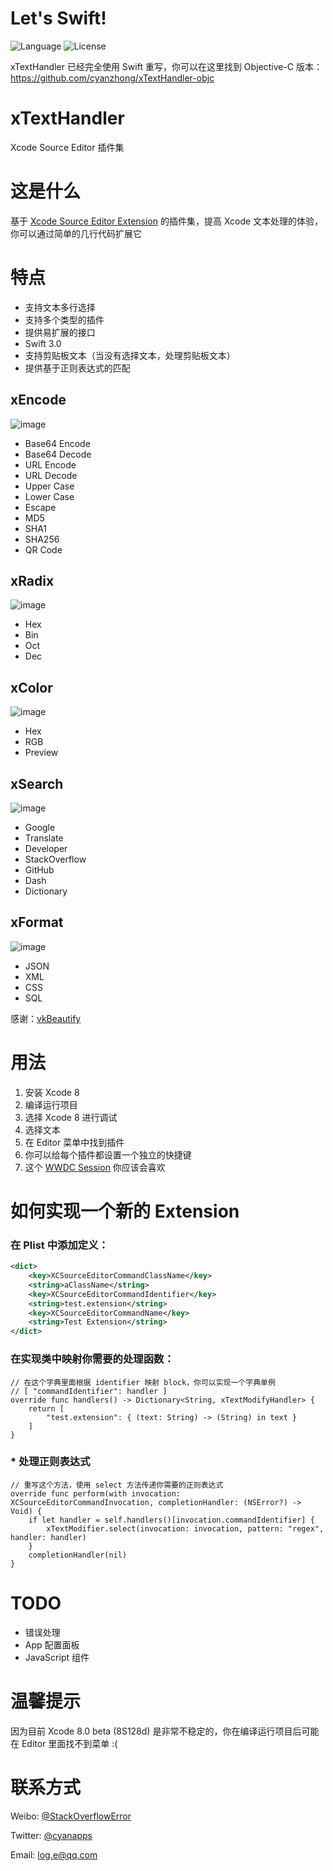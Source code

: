 # Let's Swift!
![Language](https://img.shields.io/badge/language-Swift%203.0-orange.svg)
![License](https://img.shields.io/badge/license-MIT-blue.svg)

xTextHandler 已经完全使用 Swift 重写，你可以在这里找到 Objective-C 版本：https://github.com/cyanzhong/xTextHandler-objc

# xTextHandler
Xcode Source Editor 插件集

# 这是什么
基于 [Xcode Source Editor Extension](https://developer.apple.com/videos/play/wwdc2016/414/) 的插件集，提高 Xcode 文本处理的体验，你可以通过简单的几行代码扩展它

# 特点
- 支持文本多行选择
- 支持多个类型的插件
- 提供易扩展的接口
- Swift 3.0
- 支持剪贴板文本（当没有选择文本，处理剪贴板文本）
- 提供基于正则表达式的匹配

## xEncode
![image](https://raw.githubusercontent.com/cyanzhong/xTextHandler/master/GIFs/xEncode.gif)
- Base64 Encode
- Base64 Decode
- URL Encode
- URL Decode
- Upper Case
- Lower Case
- Escape
- MD5
- SHA1
- SHA256
- QR Code

## xRadix
![image](https://raw.githubusercontent.com/cyanzhong/xTextHandler/master/GIFs/xRadix.gif)
- Hex
- Bin
- Oct
- Dec

## xColor
![image](https://raw.githubusercontent.com/cyanzhong/xTextHandler/master/GIFs/xColor.gif)
- Hex
- RGB
- Preview

## xSearch
![image](https://raw.githubusercontent.com/cyanzhong/xTextHandler/master/GIFs/xSearch.gif)
- Google
- Translate
- Developer
- StackOverflow
- GitHub
- Dash
- Dictionary

## xFormat
![image](https://raw.githubusercontent.com/cyanzhong/xTextHandler/master/GIFs/xFormat.gif)
- JSON
- XML
- CSS
- SQL

感谢：[vkBeautify](https://github.com/vkiryukhin/vkBeautify)

# 用法
1. 安装 Xcode 8
2. 编译运行项目
3. 选择 Xcode 8 进行调试
4. 选择文本
5. 在 Editor 菜单中找到插件
6. 你可以给每个插件都设置一个独立的快捷键
7. 这个 [WWDC Session](https://developer.apple.com/videos/play/wwdc2016/414/) 你应该会喜欢

# 如何实现一个新的 Extension
### 在 Plist 中添加定义：
```xml
<dict>
    <key>XCSourceEditorCommandClassName</key>
    <string>aClassName</string>
    <key>XCSourceEditorCommandIdentifier</key>
    <string>test.extension</string>
    <key>XCSourceEditorCommandName</key>
    <string>Test Extension</string>
</dict>
```
### 在实现类中映射你需要的处理函数：
```objc
// 在这个字典里面根据 identifier 映射 block，你可以实现一个字典单例
// [ "commandIdentifier": handler ]
override func handlers() -> Dictionary<String, xTextModifyHandler> {
    return [
        "test.extension": { (text: String) -> (String) in text }
    ]
}
```
### * 处理正则表达式
```objc
// 重写这个方法，使用 select 方法传递你需要的正则表达式
override func perform(with invocation: XCSourceEditorCommandInvocation, completionHandler: (NSError?) -> Void) {
    if let handler = self.handlers()[invocation.commandIdentifier] {
        xTextModifier.select(invocation: invocation, pattern: "regex", handler: handler)
    }
    completionHandler(nil)
}
```

# TODO
- 错误处理
- App 配置面板
- JavaScript 组件

# 温馨提示
因为目前 Xcode 8.0 beta (8S128d) 是非常不稳定的，你在编译运行项目后可能在 Editor 里面找不到菜单 :(

# 联系方式
Weibo: [@StackOverflowError](http://weibo.com/0x00eeee/)

Twitter: [@cyanapps](https://twitter.com/cyanapps)

Email: [log.e@qq.com](mailto:log.e@qq.com)
